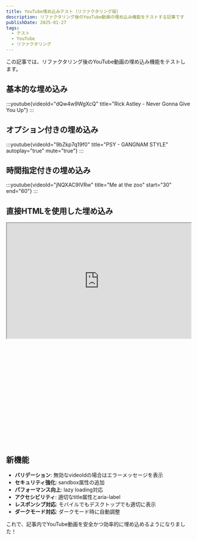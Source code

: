 ```yaml
---
title: YouTube埋め込みテスト（リファクタリング版）
description: リファクタリング後のYouTube動画の埋め込み機能をテストする記事です
publishDate: 2025-01-27
tags:
  - テスト
  - YouTube
  - リファクタリング
---
```


この記事では、リファクタリング後のYouTube動画の埋め込み機能をテストします。

## 基本的な埋め込み

:::youtube{videoId="dQw4w9WgXcQ" title="Rick Astley - Never Gonna Give You Up"}
:::

## オプション付きの埋め込み

:::youtube{videoId="9bZkp7q19f0" title="PSY - GANGNAM STYLE" autoplay="true" mute="true"}
:::

## 時間指定付きの埋め込み

:::youtube{videoId="jNQXAC9IVRw" title="Me at the zoo" start="30" end="60"}
:::

## 直接HTMLを使用した埋め込み

<div class="youtube-embed my-6">
	<div class="relative w-full" style="padding-bottom: 56.25%;">
		<iframe
			src="https://www.youtube.com/embed/9bZkp7q19f0"
			title="PSY - GANGNAM STYLE"
			width="100%"
			height="315"
			class="absolute top-0 left-0 h-full w-full rounded-lg border-0"
			allow="accelerometer; autoplay; clipboard-write; encrypted-media; gyroscope; picture-in-picture"
			allowfullscreen
			loading="lazy"
			sandbox="allow-same-origin allow-scripts allow-presentation allow-popups allow-popups-to-escape-sandbox"
		></iframe>
	</div>
</div>

## 新機能

- **バリデーション**: 無効なvideoIdの場合はエラーメッセージを表示
- **セキュリティ強化**: sandbox属性の追加
- **パフォーマンス向上**: lazy loading対応
- **アクセシビリティ**: 適切なtitle属性とaria-label
- **レスポンシブ対応**: モバイルでもデスクトップでも適切に表示
- **ダークモード対応**: ダークモード時に自動調整

これで、記事内でYouTube動画を安全かつ効率的に埋め込めるようになりました！ 